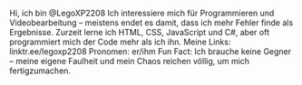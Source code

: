 Hi, ich bin @LegoXP2208
Ich interessiere mich für Programmieren und Videobearbeitung – meistens endet es damit, dass ich mehr Fehler finde als Ergebnisse.
Zurzeit lerne ich HTML, CSS, JavaScript und C#, aber oft programmiert mich der Code mehr als ich ihn.
Meine Links: linktr.ee/legoxp2208
Pronomen: er/ihm
Fun Fact: Ich brauche keine Gegner – meine eigene Faulheit und mein Chaos reichen völlig, um mich fertigzumachen.
